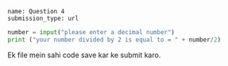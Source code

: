 ```ngMeta
name: Question 4	
submission_type: url
```

```python
number = input("please enter a decimal number")
print ("your number divided by 2 is equal to = " + number/2)
```

Ek file mein sahi code save kar ke submit karo.
